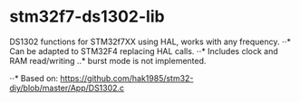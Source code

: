 # stm32f7-ds1302-lib
DS1302 functions for STM32f7XX using HAL, works with any frequency.
⋅⋅* Can be adapted to STM32F4 replacing HAL calls.
⋅⋅* Includes clock and RAM read/writing
..* burst mode is not implemented.

⋅⋅* Based on: https://github.com/hak1985/stm32-diy/blob/master/App/DS1302.c
